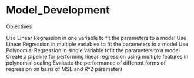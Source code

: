# Model_Development

Objectives

Use Linear Regression in one variable to fit the parameters to a model
Use Linear Regression in multiple variables to fit the parameters to a model
Use Polynomial Regression in single variable tofit the parameters to a model
Create a pipeline for performing linear regression using multiple features in polynomial scaling
Evaluate the performance of different forms of regression on basis of MSE and R^2 parameters
